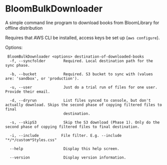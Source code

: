 # BloomBulkDownloader

A simple command line program to download books from BloomLibrary for offline distribution

Requires that AWS CLI be installed, access keys be set up (`aws configure`).

Options:

```
 BloomBulkDownloader <options> destination-of-downloaded-books
  -f, --syncfolder        Required. Local destination path for the sync phase.

  -b, --bucket            Required. S3 bucket to sync with (values are: 'sandbox', or 'production').

  -u, --user              Just do a trial run of files for one user. Provide their email.

  -d, --dryrun            List files synced to console, but don't actually download. Skips the second phase of copying filtered files to final
                          destination.

  -s, --skipS3            Skip the S3 download (Phase 1). Only do the second phase of copying filtered files to final destination.

  -i, --include          File filter. E.g. --include "*/*/custom*Styles.css"

  --help                  Display this help screen.

  --version               Display version information.
```
